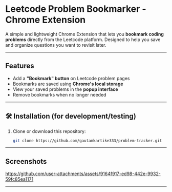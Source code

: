 #  Leetcode Problem Bookmarker - Chrome Extension

A simple and lightweight Chrome Extension that lets you **bookmark coding problems** directly from the Leetcode platform. Designed to help you save and organize questions you want to revisit later.

---

##  Features

-  Add a **"Bookmark" button** on Leetcode problem pages
-  Bookmarks are saved using **Chrome's local storage**
-  View your saved problems in the **popup interface**
-  Remove bookmarks when no longer needed


---

## 🛠️ Installation (for development/testing)

1. Clone or download this repository:
   ```bash
   git clone https://github.com/gautamkartike333/problem-tracker.git


---

##  Screenshots



https://github.com/user-attachments/assets/9164f917-ed98-442e-9932-59fc85ea1171


---
